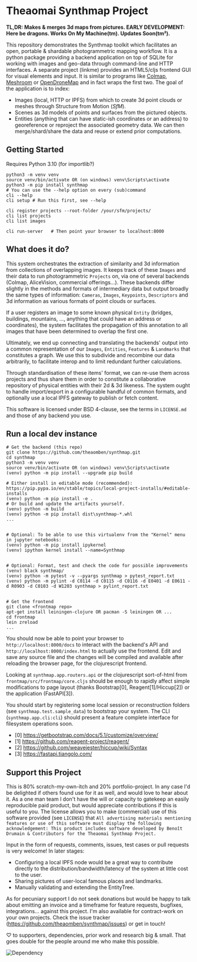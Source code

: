 # Theaomai Synthmap Project

**TL,DR: Makes & merges 3d maps from pictures. EARLY DEVELOPMENT: Here be dragons. Works On My Machine(tm). Updates Soon(tm²).**

This repository demonstrates the Synthmap toolkit which facilitates an open, portable & shardable photogrammetric mapping workflow. It is a python package providing a backend application on top of SQLite for working with images and geo-data through command-line and HTTP interfaces. A separate project (linkme) provides an HTML5/cljs frontend GUI for visual elements and input.
It is similar to programs like [Colmap](http://colmap.github.io/), [Meshroom](https://alicevision.org/) or [OpenDroneMap](https://www.opendronemap.org/) and in fact wraps the first two.
The goal of the application is to index:

- Images (local, HTTP or IPFS) from which to create 3d point clouds or meshes through Structure from Motion (*SfM*).
- Scenes as 3d models of points and surfaces from the pictured objects.
- Entities (anything that can have static-ish coordinates or an address) to georeference or reproject the associated geometry data.
We can then merge/shard/share the data and reuse or extend prior computations.


## Getting Started

Requires Python 3.10 (for importlib?)

```
python3 -m venv venv
source venv/bin/activate OR (on windows) venv\Scripts\activate
python3 -m pip install synthmap
# You can use the --help option on every (sub)command
cli --help
cli setup # Run this first, see --help

cli register projects --root-folder /your/sfm/projects/
cli list projects
cli list images

cli run-server   # Then point your browser to localhost:8000
```

## What does it do?

This system orchestrates the extraction of similarity and 3d information from collections of overlapping images. It keeps track of these `Images` and their data to run photogrammetric `Projects` on, via one of several backends (Colmap, AliceVision, commercial offerings...).
These backends differ slightly in the methods and formats of intermediary data but output broadly the same types of information: `Cameras`, `Images`, `Keypoints`, `Descriptors` and 3d information as various formats of point clouds or surfaces.

If a user registers an image to some known physical `Entity` (bridges, buildings, mountains, ..., anything that could have an address or coordinates), the system facilitates the propagation of this annotation to all images that have been determined to overlap the first one.

Ultimately, we end up connecting and translating the backends' output into a common representation of our `Images`, `Entities`, `Features` & `Landmarks` that constitutes a graph. We use this to subdivide and recombine our data arbitrarily, to facilitate interop and to limit redundant further calculations.

Through standardisation of these items' format, we can re-use them across projects and thus share them in order to constitute a collaborative repository of physical entities with their 2d & 3d likeness. The system ought to handle import/export in a configurable handful of common formats, and optionally use a local IPFS gateway to publish or fetch content.

This software is licensed under BSD 4-clause, see the terms in `LICENSE.md` and those of any backend you use.

## Run a local dev instance

```
# Get the backend (this repo)
git clone https://github.com/theaomben/synthmap.git
cd synthmap
python3 -m venv venv
source venv/bin/activate OR (on windows) venv\Scripts\activate
(venv) python -m pip install --upgrade pip build

# Either install in editable mode (recommended): https://pip.pypa.io/en/stable/topics/local-project-installs/#editable-installs
(venv) python -m pip install -e .
# Or build and update the artifacts yourself.
(venv) python -m build
(venv) python -m pip install dist\synthmap-*.whl
...


# Optional: To be able to use this virtualenv from the "Kernel" menu in jupyter notebooks:
(venv) python -m pip install ipykernel
(venv) ipython kernel install --name=Synthmap


# Optional: Format, test and check the code for possible improvements
(venv) black synthmap/
(venv) python -m pytest -v --pyargs synthmap > pytest_report.txt
(venv) python -m pylint -d C0114 -d C0115 -d C0116 -d E0401 -d E0611 -d R0903 -d C0103 -d W1203 synthmap > pylint_report.txt


# Get the frontend
git clone <frontmap repo>
apt-get install leiningen-clojure OR pacman -S leiningen OR ...
cd frontmap
lein zreload
...

```

You should now be able to point your browser to `http://localhost:8000/docs` to interact with the backend's API and `http://localhost:8000/index.html` to actually use the frontend. Edit and save any source file and the changes will be compiled and available after reloading the browser page, for the clojurescript frontend.

Looking at `synthmap.app.routers.api` or the clojurescript sort-of-html from `frontmap/src/frontmap/core.cljs` should be enough to rapidly affect simple modifications to page layout (thanks Bootstrap[0], Reagent[1]/Hiccup[2]) or the application (FastAPI[3]).

You should start by registering some local session or reconstruction folders (see `synthmap.test.sample_data`) to bootstrap your system. The CLI (`synthmap.app.cli:cli`) should present a feature complete interface for filesystem operations soon.

- [0] https://getbootstrap.com/docs/5.1/customize/overview/
- [1] https://github.com/reagent-project/reagent/
- [2] https://github.com/weavejester/hiccup/wiki/Syntax
- [3] https://fastapi.tiangolo.com/

## Support this Project

This is 80% scratch-my-own-itch and 20% portfolio-project. In any case I'd be delighted if others found use for it as well, and would love to hear about it. As a one man team I don't have the will or capacity to gatekeep an easily reproducible paid product, but would appreciate contributions if this is useful to you. The license allows you to make (commercial) use of this software provided (see `LICENSE`) that `All advertising materials mentioning features or use of this software must display the following acknowledgement: This product includes software developed by Benoît Drumain & Contributors for the Theaomai Synthmap Project.`

Input in the form of requests, comments, issues, test cases or pull requests is very welcome! In later stages:
- Configuring a local IPFS node would be a great way to contribute directly to the distribution/bandwidth/latency of the system at little cost to the user.
- Sharing pictures of user-local famous places and landmarks.
- Manually validating and extending the EntityTree.

As for pecuniary support I do not seek donations but would be happy to talk about emitting an invoice and a timeframe for feature requests, bugfixes, integrations... against this project. I'm also available for contract-work on your own projects.
Check the issue tracker (https://github.com/theaomben/synthmap/issues) or get in touch!

♡ to supporters, dependencies, prior work and research big & small. That goes double for the people around me who make this possible.

![Dependency](https://imgs.xkcd.com/comics/dependency.png)